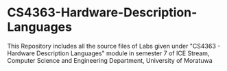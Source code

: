 # CS4363-Hardware-Description-Languages

This Repository includes all the source files of Labs given under "CS4363 - Hardware Description Languages" module in semester 7 of ICE Stream, Computer Science and Engineering Department, University of Moratuwa
